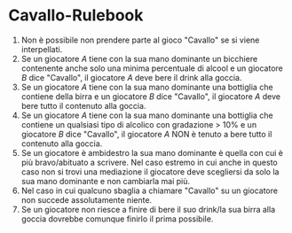 # Cavallo-Rulebook

1. Non è possibile non prendere parte al gioco "Cavallo" se si viene interpellati.
2. Se un giocatore _A_ tiene con la sua mano dominante un bicchiere contenente anche solo una minima percentuale di alcool e un giocatore _B_ dice "Cavallo", il giocatore _A_ deve bere il drink alla goccia.
3. Se un giocatore _A_ tiene con la sua mano dominante una bottiglia che contiene della birra e un giocatore _B_ dice "Cavallo", il giocatore _A_ deve bere tutto il contenuto alla goccia.
4. Se un giocatore _A_ tiene con la sua mano dominante una bottiglia che contiene un qualsiasi tipo di alcolico con gradazione > 10% e un giocatore _B_ dice "Cavallo", il giocatore _A_ NON è tenuto a bere tutto il contenuto alla goccia.
5. Se un giocatore è ambidestro la sua mano dominante è quella con cui è più bravo/abituato a scrivere. Nel caso estremo in cui anche in questo caso non si trovi una mediazione il giocatore deve scegliersi da solo la sua mano dominante e non cambiarla mai più.
6. Nel caso in cui qualcuno sbaglia a chiamare "Cavallo" su un giocatore non succede assolutamente niente.
7. Se un giocatore non riesce a finire di bere il suo drink/la sua birra alla goccia dovrebbe comunque finirlo il prima possibile.